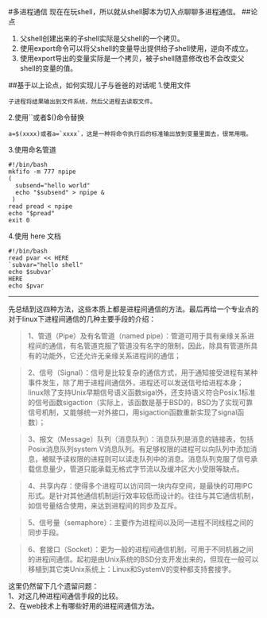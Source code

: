 <!--
  author:fasiy
  head:http://www.easyicon.net/api/resizeApi.php?id=556429&size=128
  date:2016-07-15
  title: 多进程通信
  tags:多进程通信
  category:技术笔记
  status:publish
  summary:多进程通信
-->
#多进程通信
现在在玩shell，所以就从shell脚本为切入点聊聊多进程通信。
##论点
1. 父shell创建出来的子shell实际是父shell的一个拷贝。
2. 使用export命令可以将父shell的变量导出提供给子shell使用，逆向不成立。
3. 使用export导出的变量实际是一个拷贝，被子shell随意修改也不会改变父shell的变量的值。  

##基于以上论点，如何实现儿子与爸爸的对话呢
1.使用文件

```
子进程将结果输出到文件系统，然后父进程去读取文件。
```
2.使用``或者$()命令替换

```
a=$(xxxx)或者a=`xxxx`，这是一种将命令执行后的标准输出放到变量里面去，很常用哦。
```
3.使用命名管道

```shell
#!/bin/bash
mkfifo -m 777 npipe
(
  subsend="hello world"
  echo "$subsend" > npipe &
 )
read pread < npipe
echo "$pread"
exit 0
```
4.使用 here 文档

```shell
#!/bin/bash
read pvar << HERE
`subvar="hello shell"
echo $subvar`
HERE
echo $pvar
```

----
先总结到这四种方法，这些本质上都是进程间通信的方法。最后再给一个专业点的对于linux下进程间通信的几种主要手段的介绍：
>1、管道（Pipe）及有名管道（named pipe）：管道可用于具有亲缘关系进程间的通信，有名管道克服了管道没有名字的限制，因此，除具有管道所具有的功能外，它还允许无亲缘关系进程间的通信；

>2、信号（Signal）：信号是比较复杂的通信方式，用于通知接受进程有某种事件发生，除了用于进程间通信外，进程还可以发送信号给进程本身；linux除了支持Unix早期信号语义函数sigal外，还支持语义符合Posix.1标准的信号函数sigaction（实际上，该函数是基于BSD的，BSD为了实现可靠信号机制，又能够统一对外接口，用sigaction函数重新实现了signal函数）；

>3、报文（Message）队列（消息队列）：消息队列是消息的链接表，包括Posix消息队列system V消息队列。有足够权限的进程可以向队列中添加消息，被赋予读权限的进程则可以读走队列中的消息。消息队列克服了信号承载信息量少，管道只能承载无格式字节流以及缓冲区大小受限等缺点。

>4、共享内存：使得多个进程可以访问同一块内存空间，是最快的可用IPC形式。是针对其他通信机制运行效率较低而设计的。往往与其它通信机制，如信号量结合使用，来达到进程间的同步及互斥。

>5、信号量（semaphore）：主要作为进程间以及同一进程不同线程之间的同步手段。

>6、套接口（Socket）：更为一般的进程间通信机制，可用于不同机器之间的进程间通信。起初是由Unix系统的BSD分支开发出来的，但现在一般可以移植到其它类Unix系统上：Linux和SystemV的变种都支持套接字。

这里仍然留下几个遗留问题：  
1、对这几种进程间通信手段的比较。  
2、在web技术上有哪些好用的进程间通信方法。


